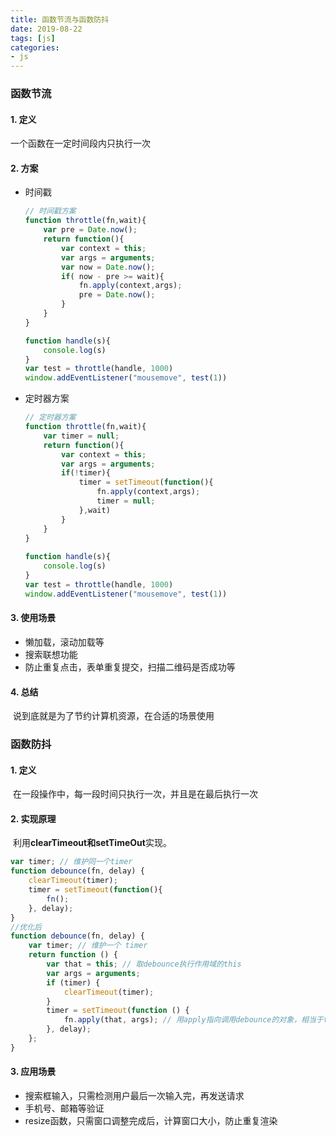 ```yaml
---
title: 函数节流与函数防抖
date: 2019-08-22 
tags: [js]
categories: 
- js
---
```


### 函数节流
#### 1. 定义

一个函数在一定时间段内只执行一次

#### 2. 方案

+ 时间戳

  ```js
  // 时间戳方案
  function throttle(fn,wait){
      var pre = Date.now();
      return function(){
          var context = this;
          var args = arguments;
          var now = Date.now();
          if( now - pre >= wait){
              fn.apply(context,args);
              pre = Date.now();
          }
      }
  }
  
  function handle(s){
      console.log(s)
  }
  var test = throttle(handle, 1000)
  window.addEventListener("mousemove", test(1))
  ```

  

+ 定时器方案

  ```js
  // 定时器方案
  function throttle(fn,wait){
      var timer = null;
      return function(){
          var context = this;
          var args = arguments;
          if(!timer){
              timer = setTimeout(function(){
                  fn.apply(context,args);
                  timer = null;
              },wait)
          }
      }
  }
      
  function handle(s){
      console.log(s)
  }
  var test = throttle(handle, 1000)
  window.addEventListener("mousemove", test(1))
  ```

#### 3. 使用场景

+ 懒加载，滚动加载等
+ 搜索联想功能
+ 防止重复点击，表单重复提交，扫描二维码是否成功等

#### 4. 总结
​	说到底就是为了节约计算机资源，在合适的场景使用

### 函数防抖

#### 1. 定义

​	在一段操作中，每一段时间只执行一次，并且是在最后执行一次

#### 2. 实现原理

​	利用**clearTimeout和setTimeOut**实现。

```js
var timer; // 维护同一个timer
function debounce(fn, delay) {
    clearTimeout(timer);
    timer = setTimeout(function(){
        fn();
    }, delay);
}
//优化后
function debounce(fn, delay) {
    var timer; // 维护一个 timer
    return function () {
        var that = this; // 取debounce执行作用域的this
        var args = arguments;
        if (timer) {
            clearTimeout(timer);
        }
        timer = setTimeout(function () {
            fn.apply(that, args); // 用apply指向调用debounce的对象，相当于that.fn(args);
        }, delay);
    };
}
```

#### 3. 应用场景

+ 搜索框输入，只需检测用户最后一次输入完，再发送请求
+ 手机号、邮箱等验证
+ resize函数，只需窗口调整完成后，计算窗口大小，防止重复渲染